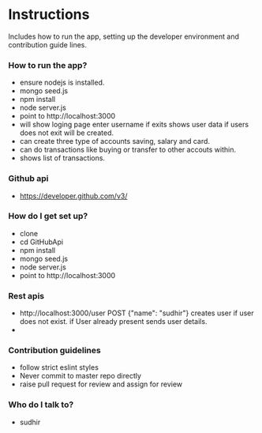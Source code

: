 # Instructions #

Includes how to run the app, setting up the developer environment and contribution guide lines.

### How to run the app? ###
* ensure nodejs is installed.
* mongo seed.js
* npm install
* node server.js
* point to http://localhost:3000
* will show loging page enter username if exits shows user data if users does not exit will be created.
* can create three type of accounts saving, salary and card.
* can do transactions like buying or transfer to other accouts within.
* shows list of transactions.

### Github api ###
* https://developer.github.com/v3/

### How do I get set up? ###

* clone 
* cd GitHubApi
* npm install
* mongo seed.js
* node server.js
* point to http://localhost:3000

### Rest apis
* http://localhost:3000/user POST {"name": "sudhir"}  creates user if user does not exist. if User already present sends user details.
* 

### Contribution guidelines ###

* follow strict eslint styles
* Never commit to master repo directly
* raise pull request for review and assign for review

### Who do I talk to? ###

* sudhir

